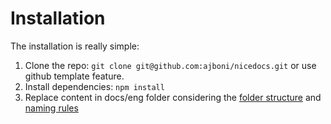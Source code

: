 # Installation

The installation is really simple:

1. Clone the repo: `git clone git@github.com:ajboni/nicedocs.git` or use github template feature.
2. Install dependencies: `npm install`
3. Replace content in docs/eng folder considering the [folder structure]('../documentation/folder_structure') and [naming rules](../documentation/naming_rules)
